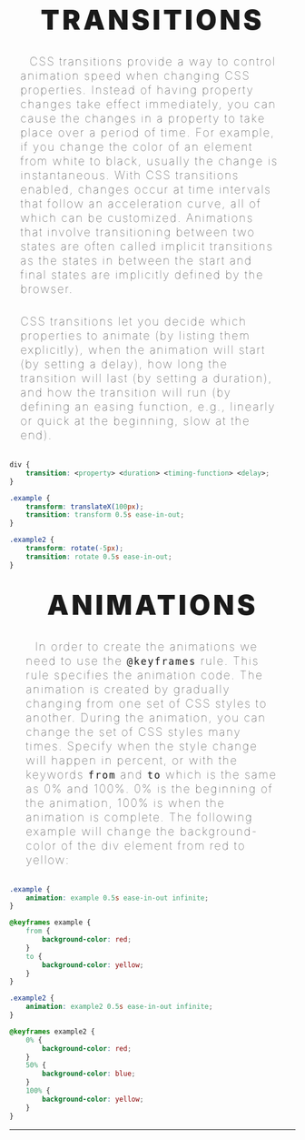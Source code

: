 <!-- transitions -->
<div align="center" style="font-family: var(--anta); font-size: clamp(1.5rem, 5vw, 6rem); font-weight: 900; letter-spacing: 5px; color: var(--sky); margin-bottom: 2rem; text-shadow: 5px 5px 5px var(--dark-gray); filter: drop-shadow(0px 0px 0.75rem var(--white));">TRANSITIONS</div>

<div align="left" style="margin-bottom: 2rem; margin-left: clamp(1rem, 2vw, 3rem); margin-right: clamp(.5rem, 3vw, 3rem); color: var(--white); font-size: clamp(1.25rem, 1.25vw, 1.75rem); font-weight: 100; letter-spacing: 2px; font-family: var(--bronova); line-height: 1.25; text-indent: 1rem;" aria-label="transitions">CSS transitions provide a way to control animation speed when changing CSS properties. Instead of having property changes take effect immediately, you can cause the changes in a property to take place over a period of time. For example, if you change the color of an element from white to black, usually the change is instantaneous. With CSS transitions enabled, changes occur at time intervals that follow an acceleration curve, all of which can be customized. Animations that involve transitioning between two states are often called implicit transitions as the states in between the start and final states are implicitly defined by the browser.</div>

<div align="left" style="margin-bottom: 2rem; margin-left: clamp(1rem, 2vw, 3rem); margin-right: clamp(.5rem, 3vw, 3rem); color: var(--white); font-size: clamp(1.25rem, 1.25vw, 1.75rem); font-weight: 100; letter-spacing: 2px; font-family: var(--bronova); line-height: 1.25;" aria-label="transitions">CSS transitions let you decide which properties to animate (by listing them explicitly), when the animation will start (by setting a delay), how long the transition will last (by setting a duration), and how the transition will run (by defining an easing function, e.g., linearly or quick at the beginning, slow at the end).</div>

```css
div {
	transition: <property> <duration> <timing-function> <delay>;
}

.example {
	transform: translateX(100px);
	transition: transform 0.5s ease-in-out;
}

.example2 {
	transform: rotate(-5px);
	transition: rotate 0.5s ease-in-out;
}
```

<!-- animations -->
<div align="center" style="font-family: var(--anta); font-size: clamp(1.5rem, 5vw, 6rem); font-weight: 900; letter-spacing: 5px; color: var(--sky);  margin-bottom: 2rem; margin-top: 2rem; text-shadow: 5px 5px 5px var(--dark-gray); filter: drop-shadow(0px 0px 0.75rem var(--white));">ANIMATIONS</div>

<div align="left" style="margin-bottom: 2rem; margin-left: clamp(1rem, 3vw, 3rem); margin-right: clamp(.5rem, 3vw, 3rem); color: var(--white); font-size: clamp(1.25rem, 1.25vw, 1.75rem); font-weight: 100; letter-spacing: 2px; font-family: var(--bronova); code: var(--mono); line-height: 1.25; text-indent: 1rem;" aria-label="animations">In order to create the animations we need to use the <code>@keyframes</code> rule. This rule specifies the animation code. The animation is created by gradually changing from one set of CSS styles to another. During the animation, you can change the set of CSS styles many times. Specify when the style change will happen in percent, or with the keywords <code>from</code> and <code>to</code> which is the same as 0% and 100%. 0% is the beginning of the animation, 100% is when the animation is complete. The following example will change the background-color of the div element from red to yellow:</div>

```css
.example {
	animation: example 0.5s ease-in-out infinite;
}

@keyframes example {
	from {
		background-color: red;
	}
	to {
		background-color: yellow;
	}
}

.example2 {
	animation: example2 0.5s ease-in-out infinite;
}

@keyframes example2 {
	0% {
		background-color: red;
	}
	50% {
		background-color: blue;
	}
	100% {
		background-color: yellow;
	}
}
```

<div style="margin: 3% 0;"></div>

---
